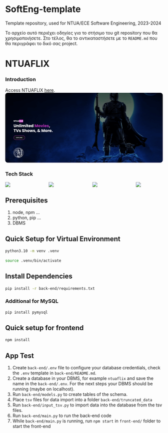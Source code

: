 # SoftEng-template

Template repository, used for NTUA/ECE Software Engineering, 2023-2024

Το αρχείο αυτό περιέχει οδηγίες για το στήσιμο του git repository που θα
χρησιμοποιήσετε.  Στο τέλος, θα το αντικαταστήσετε με το `README.md` που
θα περιγράφει το δικό σας project.

# NTUAFLIX

### Introduction
Access NTUAFLIX [here](http://ntuaflix.cloudns.be/ "here").
<img src="/front-end/public/meta-image.png" style="border-radius:8px;"/>

### Tech Stack
<div style="display:flex; justify-content: space-between;">
<img src="https://cdn.worldvectorlogo.com/logos/fastapi.svg" width="17%"/><img src="https://upload.wikimedia.org/wikipedia/commons/a/a7/React-icon.svg" width="17%"/><img src="https://cdn.worldvectorlogo.com/logos/material-ui-1.svg" width="17%"/><img src="https://www.svgrepo.com/show/354115/nginx.svg" width="17%"/>
</div>

## Prerequisites

1. node, npm ...
2. python, pip ...
3. DBMS

## Quick Setup for Virtual Environment

```bash
python3.10 -m venv .venv
```

```bash
source .venv/bin/activate
```

## Install Dependencies

```bash
pip install -r back-end/requirements.txt
```

### Additional for MySQL
```bash
pip install pymysql
```

## Quick setup for frontend

```bash
npm install
```

## App Test

1. Create `back-end/.env` file to configure your database credentials, check the `.env` template in `back-end/README.md`. 
2. Create a database in your DBMS, for example `ntuaflix` and save the name in the `back-end/.env`. For the next steps your DBMS should be running (maybe on localhost).
3. Run `back-end/models.py` to create tables of the schema.
4. Place `tsv` files for data import into a folder `back-end/truncated_data`
5. Run `back-end/input_tsv.py` to import data into the database from the tsv files.
6. Run `back-end/main.py` to run the back-end code
7. While `back-end/main.py` is running, run `npm start` in `front-end/` folder to start the front-end